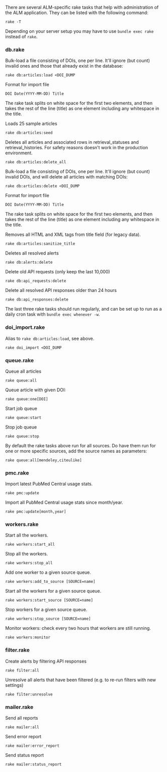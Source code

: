 There are several ALM-specific rake tasks that help with administration of the ALM application. They can be listed with the following command:

    rake -T

Depending on your server setup you may have to use `bundle exec rake` instead of `rake`.

### db.rake

Bulk-load a file consisting of DOIs, one per line. It'll ignore (but count) invalid ones and those that already exist in the database:

    rake db:articles:load <DOI_DUMP

Format for import file

    DOI Date(YYYY-MM-DD) Title

The rake task splits on white space for the first two elements, and then takes the rest of the line (title) as one element including any whitespace in the title.

Loads 25 sample articles

    rake db:articles:seed

Deletes all articles and associated rows in retrieval_statuses and retrieval_histories. For safety reasons doesn't work in the production environment.

    rake db:articles:delete_all

Bulk-load a file consisting of DOIs, one per line. It'll ignore (but count) invalid DOIs, and will delete all articles with matching DOIs:

    rake db:articles:delete <DOI_DUMP

Format for import file

    DOI Date(YYYY-MM-DD) Title

The rake task splits on white space for the first two elements, and then takes the rest of the line (title) as one element including any whitespace in the title.

Removes all HTML and XML tags from title field (for legacy data).

    rake db:articles:sanitize_title

Deletes all resolved alerts

    rake db:alerts:delete

Delete old API requests (only keep the last 10,000)

    rake db:api_requests:delete

Delete all resolved API responses older than 24 hours

    rake db:api_responses:delete

The last three rake tasks should run regularly, and can be set up to run as a daily cron task with `bundle exec whenever -w`.

### doi_import.rake

Alias to `rake db:articles:load`, see above.

    rake doi_import <DOI_DUMP

### queue.rake

Queue all articles

    rake queue:all

Queue article with given DOI:

    rake queue:one[DOI]

Start job queue

    rake queue:start

Stop job queue

    rake queue:stop

By default the rake tasks above run for all sources. Do have them run for one or more specific sources, add the source names as parameters:

    rake queue:all[mendeley,citeulike]

### pmc.rake

Import latest PubMed Central usage stats.

    rake pmc:update

Import all PubMed Central usage stats since month/year.

    rake pmc:update[month,year]

### workers.rake

Start all the workers.

    rake workers:start_all

Stop all the workers.

    rake workers:stop_all

Add one worker to a given source queue.

    rake workers:add_to_source [SOURCE=name]

Start all the workers for a given source queue.

    rake workers:start_source [SOURCE=name]

Stop workers for a given source queue.

    rake workers:stop_source [SOURCE=name]

Monitor workers: check every two hours that workers are still running.

    rake workers:monitor

### filter.rake

Create alerts by filtering API responses

    rake filter:all

Unresolve all alerts that have been filtered (e.g. to re-run filters with new settings)

    rake filter:unresolve

### mailer.rake

Send all reports

    rake mailer:all

Send error report

    rake mailer:error_report

Send status report

    rake mailer:status_report
